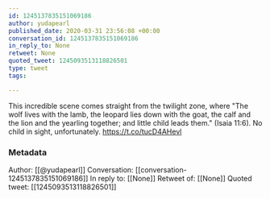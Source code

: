 ```yaml
---
id: 1245137835151069186
author: yudapearl
published_date: 2020-03-31 23:56:08 +00:00
conversation_id: 1245137835151069186
in_reply_to: None
retweet: None
quoted_tweet: 1245093513118826501
type: tweet
tags:

---
```


This incredible scene comes straight from the twilight zone, where "The wolf lives with the lamb, the leopard  lies down with the goat, the calf and the lion and the yearling together; and  little child leads them." (Isaia 11:6). No child in sight, unfortunately. https://t.co/tucD4AHevl

### Metadata

Author: [[@yudapearl]]
Conversation: [[conversation-1245137835151069186]]
In reply to: [[None]]
Retweet of: [[None]]
Quoted tweet: [[1245093513118826501]]
